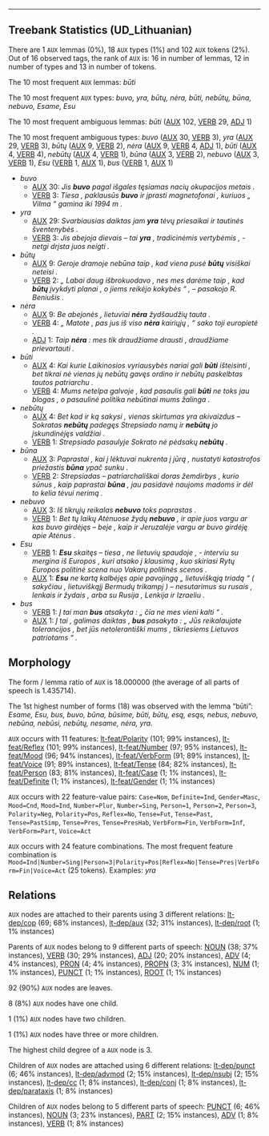 

--------------------------------------------------------------------------------

## Treebank Statistics (UD_Lithuanian)

There are 1 `AUX` lemmas (0%), 18 `AUX` types (1%) and 102 `AUX` tokens (2%).
Out of 16 observed tags, the rank of `AUX` is: 16 in number of lemmas, 12 in number of types and 13 in number of tokens.

The 10 most frequent `AUX` lemmas: <em>būti</em>

The 10 most frequent `AUX` types:  <em>buvo, yra, būtų, nėra, būti, nebūtų, būna, nebuvo, Esame, Esu</em>

The 10 most frequent ambiguous lemmas: <em>būti</em> ([AUX]() 102, [VERB]() 29, [ADJ]() 1)

The 10 most frequent ambiguous types:  <em>buvo</em> ([AUX]() 30, [VERB]() 3), <em>yra</em> ([AUX]() 29, [VERB]() 3), <em>būtų</em> ([AUX]() 9, [VERB]() 2), <em>nėra</em> ([AUX]() 9, [VERB]() 4, [ADJ]() 1), <em>būti</em> ([AUX]() 4, [VERB]() 4), <em>nebūtų</em> ([AUX]() 4, [VERB]() 1), <em>būna</em> ([AUX]() 3, [VERB]() 2), <em>nebuvo</em> ([AUX]() 3, [VERB]() 1), <em>Esu</em> ([VERB]() 1, [AUX]() 1), <em>bus</em> ([VERB]() 1, [AUX]() 1)


* <em>buvo</em>
  * [AUX]() 30: <em>Jis <b>buvo</b> pagal išgales tęsiamas nacių okupacijos metais .</em>
  * [VERB]() 3: <em>Tiesa , paklausūs <b>buvo</b> ir įprasti magnetofonai , kuriuos „ Vilma “ gamina iki 1994 m .</em>
* <em>yra</em>
  * [AUX]() 29: <em>Svarbiausias daiktas jam <b>yra</b> tėvų priesaikai ir tautinės šventenybės .</em>
  * [VERB]() 3: <em>Jis abejoja dievais – tai <b>yra</b> , tradicinėmis vertybėmis , - netgi drįsta juos neigti .</em>
* <em>būtų</em>
  * [AUX]() 9: <em>Geroje dramoje nebūna taip , kad viena pusė <b>būtų</b> visiškai neteisi .</em>
  * [VERB]() 2: <em>„ Labai daug išbrokuodavo , nes mes darėme taip , kad <b>būtų</b> įvykdyti planai , o jiems reikėjo kokybės “ , – pasakojo R. Beniušis .</em>
* <em>nėra</em>
  * [AUX]() 9: <em>Be abejonės , lietuviai <b>nėra</b> žydšaudžių tauta .</em>
  * [VERB]() 4: <em>„ Matote , pas jus iš viso <b>nėra</b> kairiųjų , “ sako toji europietė .</em>
  * [ADJ]() 1: <em>Taip <b>nėra</b> : mes tik draudžiame drausti , draudžiame prievartauti .</em>
* <em>būti</em>
  * [AUX]() 4: <em>Kai kurie Laikinosios vyriausybės nariai gali <b>būti</b> išteisinti , bet tikrai nė vienas jų nebūtų gavęs ordino ir nebūtų paskelbtas tautos patriarchu .</em>
  * [VERB]() 4: <em>Mums netelpa galvoje , kad pasaulis gali <b>būti</b> ne toks jau blogas , o pasaulinė politika nebūtinai mums žalinga .</em>
* <em>nebūtų</em>
  * [AUX]() 4: <em>Bet kad ir ką sakysi , vienas skirtumas yra akivaizdus – Sokratas <b>nebūtų</b> padegęs Strepsiado namų ir <b>nebūtų</b> jo įskundinėjęs valdžiai .</em>
  * [VERB]() 1: <em>Strepsiado pasaulyje Sokrato nė pėdsakų <b>nebūtų</b> .</em>
* <em>būna</em>
  * [AUX]() 3: <em>Paprastai , kai į lėktuvai nukrenta į jūrą , nustatyti katastrofos priežastis <b>būna</b> ypač sunku .</em>
  * [VERB]() 2: <em>Strepsiadas – patriarchališkai doras žemdirbys , kurio sūnus , kaip paprastai <b>būna</b> , jau pasidavė naujoms madoms ir dėl to kelia tėvui nerimą .</em>
* <em>nebuvo</em>
  * [AUX]() 3: <em>Iš tikrųjų reikalas <b>nebuvo</b> toks paprastas .</em>
  * [VERB]() 1: <em>Bet tų laikų Atėnuose žydų <b>nebuvo</b> , ir apie juos vargu ar kas buvo girdėjęs – beje , kaip ir Jeruzalėje vargu ar buvo girdėję apie Atėnus .</em>
* <em>Esu</em>
  * [VERB]() 1: <em><b>Esu</b> skaitęs – tiesa , ne lietuvių spaudoje , - interviu su mergina iš Europos , kuri atsako į klausimą , kuo skiriasi Rytų Europos politinė scena nuo Vakarų politinės scenos .</em>
  * [AUX]() 1: <em><b>Esu</b> ne kartą kalbėjęs apie pavojingą „ lietuviškąją triadą “ ( sakyčiau , lietuviškąjį Bermudų trikampį ) – nesutarimus su rusais , lenkais ir žydais , arba su Rusija , Lenkija ir Izraeliu .</em>
* <em>bus</em>
  * [VERB]() 1: <em>Į tai man <b>bus</b> atsakyta : „ čia ne mes vieni kalti “ .</em>
  * [AUX]() 1: <em>Į tai , galimas daiktas , <b>bus</b> pasakyta : „ Jūs reikalaujate tolerancijos , bet jūs netolerantiški mums , tikriesiems Lietuvos patriotams “ .</em>

## Morphology

The form / lemma ratio of `AUX` is 18.000000 (the average of all parts of speech is 1.435714).

The 1st highest number of forms (18) was observed with the lemma “būti”: <em>Esame, Esu, bus, buvo, būna, būsime, būti, būtų, esą, esąs, nebus, nebuvo, nebūna, nebūsi, nebūtų, nesame, nėra, yra</em>.

`AUX` occurs with 11 features: [lt-feat/Polarity]() (101; 99% instances), [lt-feat/Reflex]() (101; 99% instances), [lt-feat/Number]() (97; 95% instances), [lt-feat/Mood]() (96; 94% instances), [lt-feat/VerbForm]() (91; 89% instances), [lt-feat/Voice]() (91; 89% instances), [lt-feat/Tense]() (84; 82% instances), [lt-feat/Person]() (83; 81% instances), [lt-feat/Case]() (1; 1% instances), [lt-feat/Definite]() (1; 1% instances), [lt-feat/Gender]() (1; 1% instances)

`AUX` occurs with 22 feature-value pairs: `Case=Nom`, `Definite=Ind`, `Gender=Masc`, `Mood=Cnd`, `Mood=Ind`, `Number=Plur`, `Number=Sing`, `Person=1`, `Person=2`, `Person=3`, `Polarity=Neg`, `Polarity=Pos`, `Reflex=No`, `Tense=Fut`, `Tense=Past`, `Tense=PastSimp`, `Tense=Pres`, `Tense=PresHab`, `VerbForm=Fin`, `VerbForm=Inf`, `VerbForm=Part`, `Voice=Act`

`AUX` occurs with 24 feature combinations.
The most frequent feature combination is `Mood=Ind|Number=Sing|Person=3|Polarity=Pos|Reflex=No|Tense=Pres|VerbForm=Fin|Voice=Act` (25 tokens).
Examples: <em>yra</em>


## Relations

`AUX` nodes are attached to their parents using 3 different relations: [lt-dep/cop]() (69; 68% instances), [lt-dep/aux]() (32; 31% instances), [lt-dep/root]() (1; 1% instances)

Parents of `AUX` nodes belong to 9 different parts of speech: [NOUN]() (38; 37% instances), [VERB]() (30; 29% instances), [ADJ]() (20; 20% instances), [ADV]() (4; 4% instances), [PRON]() (4; 4% instances), [PROPN]() (3; 3% instances), [NUM]() (1; 1% instances), [PUNCT]() (1; 1% instances), [ROOT]() (1; 1% instances)

92 (90%) `AUX` nodes are leaves.

8 (8%) `AUX` nodes have one child.

1 (1%) `AUX` nodes have two children.

1 (1%) `AUX` nodes have three or more children.

The highest child degree of a `AUX` node is 3.

Children of `AUX` nodes are attached using 6 different relations: [lt-dep/punct]() (6; 46% instances), [lt-dep/advmod]() (2; 15% instances), [lt-dep/nsubj]() (2; 15% instances), [lt-dep/cc]() (1; 8% instances), [lt-dep/conj]() (1; 8% instances), [lt-dep/parataxis]() (1; 8% instances)

Children of `AUX` nodes belong to 5 different parts of speech: [PUNCT]() (6; 46% instances), [NOUN]() (3; 23% instances), [PART]() (2; 15% instances), [ADV]() (1; 8% instances), [VERB]() (1; 8% instances)

